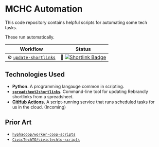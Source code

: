 # MCHC Automation

This code repository contains helpful scripts for automating some tech tasks.

These run automatically.

| Workflow | Status |
|----------|--------|
| :gear: [`update-shortlinks`][] | :scroll: [![Shortlink Badge][shortlink-badge]][shortlink-logs]

[`update-shortlinks`]: /.github/workflows/update-shortlinks.yml
[shortlink-badge]: https://github.com/patcon/mchc-automation/actions/workflows/update-shortlinks.yml/badge.svg
[shortlink-logs]: https://github.com/patcon/mchc-automation/actions/workflows/update-shortlinks.yml


## Technologies Used

- **Python.** A programming langauge common in scripting.
- [**`spreadsheet2shortlinks`**][spreadsheet2shortlinks]. Command-line tool for updating Rebrandly shortlinks from a spreadsheet.
- [**GitHub Actions.**][github-actions] A script-running service that runs scheduled tasks for us in the cloud. (Incoming)

[spreadsheet2shortlinks]: https://github.com/hyphacoop/spreadsheet2shortlinks
[github-actions]: https://github.com/features/actions

## Prior Art

- [`hyphacoop/worker-coop-scripts`](https://github.com/hyphacoop/worker-coop-scripts)
- [`CivicTechTO/civictechto-scripts`](https://github.com/CivicTechTO/civictechto-scripts)
